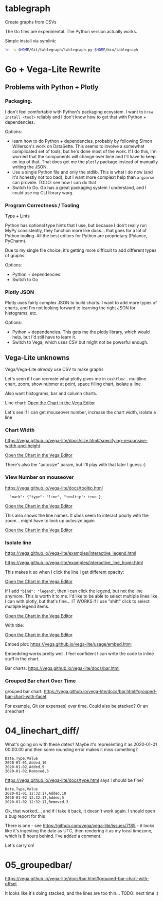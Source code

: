 # tablegraph

Create graphs from CSVs

The Go files are experimental. The Python version actually works.

Simple install via symlink:

```bash
ln -s $HOME/Git/tablegraph/tablegraph.py $HOME/bin/tablegraph
```

# Go + Vega-Lite Rewrite

## Problems with Python + Plotly

### Packaging.

I don't feel comfortable with Python's packaging ecoystem. I want to `brew install <tool>` reliably and I don't know how to get that with Python + dependencies.

Options:

- learn how to do Python + dependencies, probably by following Simon Willerson's work on DataSette. This seems to involve a somewhat complicated set of tools, but he's done most of the work. If I do this, I'm worried that the components will change over time and I'll have to keep on top of that. That does get me the `plotly` package instead of manually writing the JSON.
- Use a single Python file and only the stdlib. This is what I do now (and it's honestly not too bad), but I want more complext help than `argparse` can provide. TODO: see how I can do that
- Switch to Go. Go has a great packaging system I understand, and I could use my CLI library warg.

### Program Correctness / Tooling

Typs + Lints

Python has optional type hints that I use, but because I don't really run MyPy consistently, they function more like docs... that goes for a lot of Python tooling. All the best editors for Python are proprietary (Pylance, PyCharm).

Due to my single file choice, it's getting more difficult to add different types of graphs

Options:

- Python + dependencies
- Switch to Go

### Plotly JSON

Plotly uses fairly complex JSON to build charts. I want to add more types of charts, and I'm not looking forward to learning the right JSON for histograms, etc.

Options:

- Python + dependencies. This gets me the plotly library, which would help, but I'd still have to learn it.
- Switch to Vega, which uses CSV but might not be powerful enough.

## Vega-Lite unknowns

Vega/Vega-Lite *already* use CSV to make graphs

Let's seen if I can recreate what plotly gives me in `cashflow`... multiline chart, zoom, show nubmer at point, space filling chart, isolate a line

Also want histograms, bar and column charts.

Line chart: [Open the Chart in the Vega Editor](https://vega.github.io/editor/#/url/vega-lite/N4IgJAzgxgFgpgWwIYgFwhgF0wBwqgegIDc4BzJAOjIEtMYBXAI0poHsDp5kTykBaADZ04JAKyUAVhDYA7EABoQAEzjQATjRyZ289AGVMbKAGsABDk1Q1ZtgDMzYswBU4sMwGE2CHElk0bNlJ1FxoEOEpFFSRMFFRQBnVBNGjYziNTCEooCGIQAF8lZHUTFOFZOCi4WSg2ZRpZMjRQAA9mkDsAwWUU5RjKpUwATxxK9ExEHDZ1JGTCkCH2zrhulMsaayjh0ZSARwY-HVidUgKlWsFppa6e9AghhCY2ZMGRsZBZbwbZgvz8oA)

Let's see if I can get mouseover number, increase the chart width, isolate a line

### Chart Width

https://vega.github.io/vega-lite/docs/size.html#specifying-responsive-width-and-height

[Open the Chart in the Vega Editor](https://vega.github.io/editor/#/url/vega-lite/N4IgJAzgxgFgpgWwIYgFwhgF0wBwqgegIDc4BzJAOjIEtMYBXAI0poHsDp5kTykBaADZ04JAKyUAVhDYA7EABoQAEzjQATjRyZ289AGVMbKAGsABDk1Q1ZtgDMzYswBU4sMwGE2CHElk0bNlJ1FxoEOEpFFSRMFFRQBnVBNGjYziNTCEooCGIQAF8lZHUTFOFZOCj4GjIsFKg5WJoK9SiAdxplenrGpGa4VqU4WQblZrI0UAAPSZA7AMFlFOUYyqVMAE8cSvRMRBw2dSRkwpAN2fm4RZTLGmsoze2UgEcGPx1YnVICpQbBQ4uCyW6AgGwQTDYyXWWx2IFk3maxwK+XyQA)

There's also the "autosize" param, but I'll play with that later I guess :)

### View Number on mouseover

https://vega.github.io/vega-lite/docs/tooltip.html

```
  "mark": {"type": "line", "tooltip": true },
```

[Open the Chart in the Vega Editor](https://vega.github.io/editor/#/url/vega-lite/N4IgJAzgxgFgpgWwIYgFwhgF0wBwqgegIDc4BzJAOjIEtMYBXAI0poHsDp5kTykBaADZ04JAKyUAVhDYA7EABoQAEzjQATjRyZ289AGVMbKAGsABDk1Q1ZtgDMzYswBU4sMwGE2CHElk0bNlJ1FxoEOEpFFSRMFFRQBnVBNGjYziNTCEooCGIQAF8lZHUTNFBMAE8cOBThWRqlIzZBHRw0THUGOEKMOBoyLBSoOViaevUogHcaZXohkaQxuAmlOFlh5TGyMpAADx27AMFlFOUYhpBK6pTMRBw2dSRknoqDo5P0SxprKKua9AAjgw-DpYjpSAUlMNBA83nBjikIBUEExmr8qv8QLJvGMngV8vkgA)

This also shows the line names. It *does* seem to interact poorly with the zoom... might have to look up autosize again.

[Open the Chart in the Vega Editor](https://vega.github.io/editor/#/url/vega-lite/N4IgJAzgxgFgpgWwIYgFwhgF0wBwqgegIDc4BzJAOjIEtMYBXAI0poHsDp5kTykBaADZ04JAKyUAVhDYA7EABoQAEzjQATjRyZ289AGVMbKAGsABDk1Q1ZtgDMzYswBU4sMwGE2CHElk0bNlJ1FxoEOEpFFSRMFFRQBnVBNGjYziNTCEooCGIQAF8lZHUTNFBMAE8cOBThWRqlIzZBHRw0THUGOCUcNhpZTHbOuEKMOBoyLBSoOVj+uHUogHcaZXpp2aR5xaU4WRnlfrIykAAPE7sAwWUU5RiGkErqlMxEXvUkZNGKi6ub9EsNGsUSeNXQAEcGH4dLEdKQCkoZoI2It4iBLnBrikIBUEExmiCqmCQLJvP1PgV8vkgA)

### Isolate line

https://vega.github.io/vega-lite/examples/interactive_legend.html

https://vega.github.io/vega-lite/examples/interactive_line_hover.html

This makes it so when I click the line I get different opacity:

[Open the Chart in the Vega Editor](https://vega.github.io/editor/#/url/vega-lite/N4IgJAzgxgFgpgWwIYgFwhgF0wBwqgegIDc4BzJAOjIEtMYBXAI0poHsDp5kTykBaADZ04JAKyUAVhDYA7EABoQAEzjQATjRyZ289AGVMbKAGsABDk1Q1ZtgDMzYswBU4sMwGE2CHElk0bNlJ1FxoEOEpFFSRMFFRQBnVBNGjYziNTCEooCGIQAF8lZHUTNFBMAE8cOBThWRqlIzZBHRw0THUGOCUcNhpZTHbOuEKMOBoyLBSoOVj+uHUogHcaZXpp2aR5xaU4WRnlfrIykAAPE7sAwWUU5RiGkErqlMxEXvUkZNGKi6ub9EsNGsUSeNXQAEcGH4dLEdKQCkoZoI2It4iBLnBrikIBUEExmiCqmCQLJvP1PgiQGxfFA6D80TNZIcdHITr4PggUjAggsosRPl00ABGUb8wSC1AABkoItG7KQCAgaAA2qBZAridzglEIJi3IM0aCUr1+oMlBjrkrUMqQDi8QSALr5fJOoA)

If I add `"bind": "legend"`, then i can click the legend, but not the line anymore. This is worth it to me. I'd like to be able to select multiple lines like I can with plotly, but that's fine... IT WORKS if I use "shift" click to select multiple legend items.

[Open the Chart in the Vega Editor](https://vega.github.io/editor/#/url/vega-lite/N4IgJAzgxgFgpgWwIYgFwhgF0wBwqgegIDc4BzJAOjIEtMYBXAI0poHsDp5kTykBaADZ04JAKyUAVhDYA7EABoQAEzjQATjRyZ289AGVMbKAGsABDk1Q1ZtgDMzYswBU4sMwGE2CHElk0bNlJ1FxoEOEpFFSRMFFRQBnVBNGjYziNTCEooCGIQAF8lZHUTNFBMAE8cOBThWRqlIzZBHRw0THUGOCUcNhpZTHbOuEKMOBoyLBSoOVj+uHUogHcaZXpp2aR5xaU4WRnlfrIykAAPE7sAwWUU5RiGkErqlMxEXvUkZNGKi6ub9EsNGsUSeNXQAEcGH4dLEdKQCkoZoI2It4iBLnBrikIBUEExmiCqmCQLJvP1PgiQGxfFA6D80TNZIcdHITr4PggUjAggsosRPl00ABGUb8wSC1AABkoItG7KQCAgaAA2qBZAridzglEmP1-iBBOQ9jclBBMW5BmjQSlev1BkoMdclahlSAcXiCQBdfL5b1AA)

With title:

[Open the Chart in the Vega Editor](https://vega.github.io/editor/#/url/vega-lite/N4IgJAzgxgFgpgWwIYgFwhgF0wBwqgegIDc4BzJAOjIEtMYBXAI0poHsDp5kTykBaADZ04JAKyUAVhDYA7EABoQAEzjQATjRyZ289AGVMbKAGsABDk1Q1ZtgDMzYswBU4sMwGE2CHElk0bNlJ1FxoEOEpFFSRMFFRQBnVBNGjYziNTCEooCGIQAF8lZHUTNFBMAE8cOBThWRqlIzZBHRw0THUGOCUcNhpZTHbOuEKMOBoyLBSoOVj+uHUogHcaZXpp2aR5xaU4WRnlfrIykAAPE7sAwWUU5RiGkErqlMxEXvUkZNGKi6ub9EsNGsUSeNXQAEcGH4dLEdKQCkoZoI2It4iBLnBrikIBUEExmiCqmCQLJvP1PgiQGxfFA6D80TNZIcdHITr4PggUjAggsosRPl00ABGUb8wSC1AABkoItGMMEYPKcFOgwMGRMEEp7KQCE1qAA2qBZDridzglEmP1-iAFWQ9jclBBMW5VeUiSlev1BkoMdc9fqQDi8QSALr5fJhoA)

Embed plot: https://vega.github.io/vega-lite/usage/embed.html

Embedding works pretty well. I feel confident I can write the code to inline stuff in the chart.

Bar charts: https://vega.github.io/vega-lite/docs/bar.html

### Grouped Bar chart Over Time

grouped bar chart: https://vega.github.io/vega-lite/docs/bar.html#grouped-bar-chart-with-facet

For example, Git (or expenses) over time. Could also be stacked? Or an areachart

# 04_linechart_diff/

What's going on with these dates? Maybe it's representing it as 2020-01-01 00:00:00 and then some rounding error makes it miss something? 

```csv
Date,Type,Value
2020-01-01,Added,10
2020-01-02,Added,5
2020-01-02,Removed,3
```

https://vega.github.io/vega-lite/docs/type.html says I should be fine?

```
Date,Type,Value
2020-01-01 12:32:17,Added,10
2020-01-02 12:32:17,Added,5
2020-01-02 12:32:17,Removed,3
```

Ok, that worked..., and if I take it back, it doesn't work again. I should open a bug report for this

There is one - see https://github.com/vega/vega-lite/issues/7185 - it looks like it's ingesting the date as UTC, then rendering it as my local timezone, which is 8 hours behind. I've added a comment.

Let's carry on!

# 05_groupedbar/

https://vega.github.io/vega-lite/docs/bar.html#grouped-bar-chart-with-offset

It looks like it's doing stacked, and the lines are too thin... TODO: next time :)

